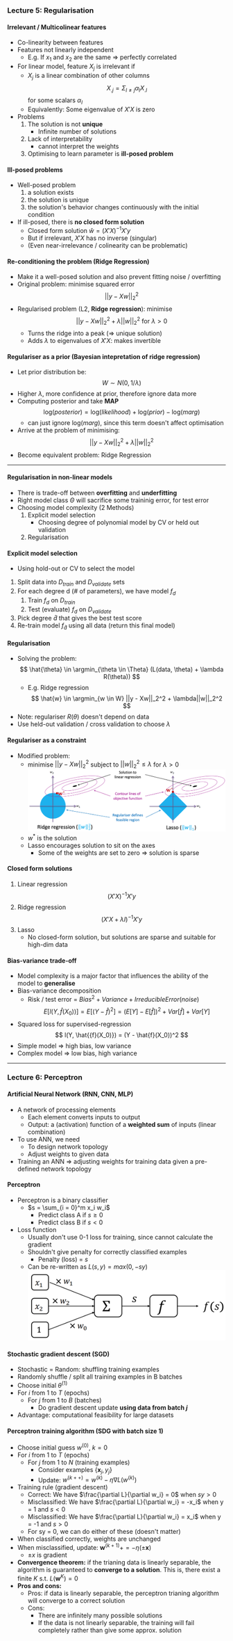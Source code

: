 ### Lecture 5: Regularisation

#### Irrelevant / Multicolinear features
* Co-linearity between features
* Features not linearly independent
  * E.g. If $x_1$ and $x_2$ are the same $\Rightarrow$ perfectly correlated
* For linear model, feature $X_j$ is irrelevant if
  * $X_j$ is a linear combination of other columns
  $$
    X_{.j} = \Sigma_{l \neq j} \alpha_{l}X_{.l}
  $$
  for some scalars $\alpha_l$
  * Equivalently: Some eigenvalue of $X'X$ is zero
* Problems
  1. The solution is not **unique**
     * Infinite number of solutions
  2. Lack of interpretability
     * cannot interpret the weights
  3. Optimising to learn parameter is **ill-posed problem**


#### Ill-posed problems
* Well-posed problem
  1. a solution exists
  2. the solution is unique
  3. the solution's behavior changes continuously with the initial condition
* If ill-posed, there is **no closed form solution**
  * Closed form solution $\hat{w} = (X'X)^{-1}X'y$
  * But if irrelevant, $X'X$ has no inverse (singular)
  * (Even near-irrelevance / colinearity can be problematic)

#### Re-conditioning the problem (Ridge Regression)
* Make it a well-posed solution and also prevent fitting noise / overfitting
* Original problem: minimise squared error
$$
    || y - Xw ||_2^2
$$ 
* Regularised problem (L2, **Ridge regression**): minimise
$$
    || y - Xw ||_2^2 + \lambda||w||_2^2 \text{ for } \lambda > 0
$$
  * Turns the ridge into a peak ($\Rightarrow$ unique solution)
  * Adds $\lambda$ to eigenvalues of $X'X$: makes invertible

#### Regulariser as a prior (Bayesian intepretation of ridge regression)
* Let prior distribution be:
$$
  W \sim N(0, 1/\lambda)
$$
* Higher $\lambda$, more confidence at prior, therefore ignore data more
* Computing posterior and take **MAP**
$$
  \text{log}(posterior) = \text{log}(likelihood) + \text{log}(prior) - \text{log}(marg)
$$
  * can just ignore $\text{log}(marg)$, since this term doesn't affect optimisation
* Arrive at the problem of minimising:
$$
  || y - Xw ||_2^2 + \lambda||w||_2^2
$$
* Become equivalent problem: Ridge Regression

---

#### Regularisation in non-linear models
* There is trade-off between **overfitting** and **underfitting**
* Right model class $\Theta$ will sacrifice some traininig error, for test error
* Choosing model complexity (2 Methods)
  1. Explicit model selection
       * Choosing degree of polynomial model by CV or held out validation
  2. Regularisation

#### Explicit model selection
* Using hold-out or CV to select the model
1. Split data into $D_{train}$ and $D_{validate}$ sets
2. For each degree d (# of parameters), we have model $f_d$
   1. Train $f_d$ on $D_{train}$
   2. Test (evaluate) $f_d$ on $D_{validate}$
3. Pick degree $\hat{d}$ that gives the best test score
4. Re-train model $f_{\hat{d}}$ using all data (return this final model)


#### Regularisation
* Solving the problem:
$$
  \hat{\theta} \in \argmin_{\theta \in \Theta} (L(data, \theta) + \lambda R(\theta))
$$
  * E.g. Ridge regression
  $$ 
    \hat{w} \in \argmin_{w \in W} ||y - Xw||_2^2 + \lambda||w||_2^2
  $$
* Note: regulariser $R(\theta)$ doesn't depend on data
* Use held-out validation / cross validation to choose $\lambda$

#### Regulariser as a constraint
* Modified problem: 
  * minimise $||y - Xw||_2^2$ subject to $||w||_2^2 \leq \lambda$ for $\lambda > 0$ 
  ![CONSTRAINT](constraint.png)
  * $w^*$ is the solution
  * Lasso encourages solution to sit on the axes
    * Some of the weights are set to zero $\Rightarrow$ solution is sparse

#### Closed form solutions
1. Linear regression
  $$
    (X'X)^{-1}X'y
  $$
2. Ridge regression
  $$
    (X'X + \lambda I )^{-1}X'y
  $$
3. Lasso
   * No closed-form solution, but solutions are sparse and suitable for high-dim data

#### Bias-variance trade-off
* Model complexity is a major factor that influences the ability of the model to **generalise**
* Bias-variance decomposition
  * Risk / test error = $Bias^2 + Variance + Irreducible Error (noise)$
$$
  E[l(Y, \hat{f}(X_0))] = E[(Y - \hat{f})^2] = (E[Y] - E[\hat{f}])^2 + Var[\hat{f}] + Var[Y]
$$
* Squared loss for supervised-regression
$$
  l(Y, \hat{{f}(X_0)}) = (Y - \hat{f}(X_0))^2
$$
* Simple model $\Rightarrow$ high bias, low variance
* Complex model $\Rightarrow$ low bias, high variance

---

### Lecture 6: Perceptron

#### Artificial Neural Network (RNN, CNN, MLP)
* A network of processing elements
  * Each element converts inputs to output
  * Output: a (activation) function of a **weighted sum** of inputs (linear combination)
* To use ANN, we need
  * To design network topology
  * Adjust weights to given data
* Training an ANN $\Rightarrow$ adjusting weights for training data given a pre-defined network topology

#### Perceptron
* Perceptron is a binary classifier
  * $s = \sum_{i = 0}^m x_i w_i$
    * Predict class A if $s \geq 0$
    * Predict class B if $s < 0$
* Loss function
  * Usually don't use 0-1 loss for training, since cannot calculate the gradient
  * Shouldn't give penalty for correctly classified examples
    * Penalty (loss) = $s$
  * Can be re-written as $L(s,y) = max(0,-sy)$
![PERCEPTRON](perceptron.png)

#### Stochastic gradient descent (SGD)
* Stochastic = Random: shuffling training examples
* Randomly shuffle / split all training examples in B batches
* Choose initial $\theta^{(1)}$
* For $i$ from 1 to $T$ (epochs)
   * For $j$ from 1 to $B$ (batches)
      * Do gradient descent update **using data from batch $j$**
* Advantage: computational feasibility for large datasets

#### Perceptron training algorithm (SDG with batch size 1)
* Choose initial guess $w^{(0)}$, $k=0$
* For $i$ from 1 to $T$ (epochs)
  * For $j$ from 1 to $N$ (training examples)
    * Consider examples $\{\mathbf{x}_j, y_j \}$
    * Update: $w^{(k++)} = w^{(k)} - \eta \nabla L(w^{(k)})$
* Training rule (gradient descent)
  * Correct: We have $\frac{\partial L}{\partial w_i} = 0$ when $sy > 0$
  * Misclassified: We have $\frac{\partial L}{\partial w_i} = -x_i$ when y = 1 and $s < 0$
  * Misclassified: We have $\frac{\partial L}{\partial w_i} = x_i$ when y = -1 and $s > 0$
  * For sy = 0, we can do either of these (doesn't matter)
* When classified correctly, weights are unchanged
* When misclassified, update: $\mathbf{w}^{(k+1)} += -\eta(\pm \mathbf{x})$
  * $\pm x$ is gradient
* **Convergence theorem:** if the trianing data is linearly separable, the algorithm is guaranteed to **converge to a solution**. This is, there exist a finite $K$ s.t. $L(\mathbf{w}^K) = 0$
* **Pros and cons:**
  * Pros: if data is linearly separable, the perceptron trianing algorithm will converge to a correct solution
  * Cons: 
    * There are infinitely many possible solutions
    * If the data is not linearly separable, the training will fail completely rather than give some approx. solution
